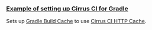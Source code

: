 ### [Example of setting up Cirrus CI for Gradle](https://cirrus-ci.org/examples/#gradle)

Sets up [Gradle Build Cache](https://docs.gradle.org/current/userguide/build_cache.html) to use [Cirrus CI HTTP Cache](http://cirrus-ci.org/#/docs/writing-tasks?id=http-cache).
